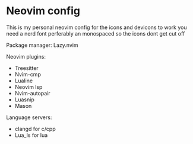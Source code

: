 # Neovim config
This is my personal neovim config for the icons and devicons to work you need a nerd font perferably an monospaced so the icons dont get cut off

Package manager: Lazy.nvim

Neovim plugins:
* Treesitter
* Nvim-cmp
* Lualine
* Neovim lsp
* Nvim-autopair
* Luasnip
* Mason

Language servers:
* clangd for c/cpp
* Lua_ls for lua
